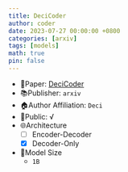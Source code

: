 ```yaml
---
title: DeciCoder
author: coder
date: 2023-07-27 00:00:00 +0800
categories: [arxiv]
tags: [models]
math: true
pin: false
---
```


- 📙Paper: [DeciCoder](https://huggingface.co/Deci/DeciCoder-1b)
- 📚Publisher: `arxiv`
- 🏠Author Affiliation: `Deci`
- 🔑Public: √
- 🌐Architecture
  + [ ] Encoder-Decoder
  + [x] Decoder-Only
- 📏Model Size
  + `1B`
